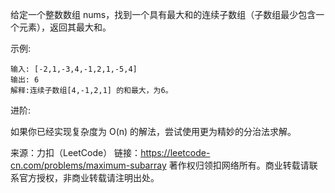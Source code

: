给定一个整数数组 nums，找到一个具有最大和的连续子数组（子数组最少包含一个元素），返回其最大和。

示例:
```
输入: [-2,1,-3,4,-1,2,1,-5,4]
输出: 6
解释:连续子数组[4,-1,2,1] 的和最大，为6。
```
进阶:

如果你已经实现复杂度为 O(n) 的解法，尝试使用更为精妙的分治法求解。

来源：力扣（LeetCode）
链接：https://leetcode-cn.com/problems/maximum-subarray
著作权归领扣网络所有。商业转载请联系官方授权，非商业转载请注明出处。